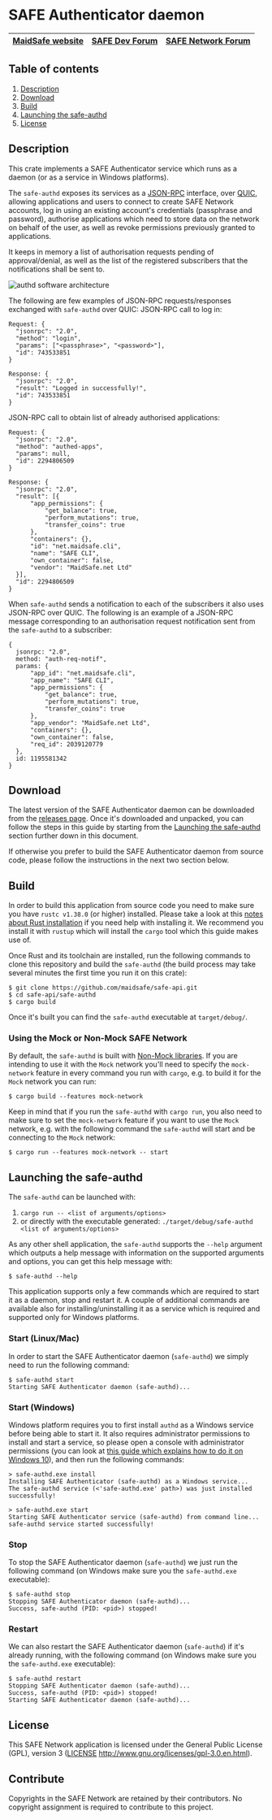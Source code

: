# SAFE Authenticator daemon

| [MaidSafe website](https://maidsafe.net) | [SAFE Dev Forum](https://forum.safedev.org) | [SAFE Network Forum](https://safenetforum.org) |
|:----------------------------------------:|:-------------------------------------------:|:----------------------------------------------:|

## Table of contents

1. [Description](#description)
2. [Download](#download)
3. [Build](#build)
4. [Launching the safe-authd](#launching-the-safe-authd)
5. [License](#license)

## Description

This crate implements a SAFE Authenticator service which runs as a daemon (or as a service in Windows platforms).

The `safe-authd` exposes its services as a [JSON-RPC](https://www.jsonrpc.org/) interface, over [QUIC](https://en.wikipedia.org/wiki/QUIC), allowing applications and users to connect to create SAFE Network accounts, log in using an existing account's credentials (passphrase and password), authorise applications which need to store data on the network on behalf of the user, as well as revoke permissions previously granted to applications.

It keeps in memory a list of authorisation requests pending of approval/denial, as well as the list of the registered subscribers that the notifications shall be sent to.

![authd software architecture](/misc/authd-software.png)

The following are few examples of JSON-RPC requests/responses exchanged with `safe-authd` over QUIC:
JSON-RPC call to log in:
```
Request: {
  "jsonrpc": "2.0",
  "method": "login",
  "params": ["<passphrase>", "<password>"],
  "id": 743533851
}

Response: {
  "jsonrpc": "2.0",
  "result": "Logged in successfully!",
  "id": 743533851
}
```

JSON-RPC call to obtain list of already authorised applications:
```
Request: {
  "jsonrpc": "2.0",
  "method": "authed-apps",
  "params": null,
  "id": 2294806509
}

Response: {
  "jsonrpc": "2.0",
  "result": [{
      "app_permissions": {
          "get_balance": true,
          "perform_mutations": true,
          "transfer_coins": true
      },
      "containers": {},
      "id": "net.maidsafe.cli",
      "name": "SAFE CLI",
      "own_container": false,
      "vendor": "MaidSafe.net Ltd"
  }],
  "id": 2294806509
}
```

When `safe-authd` sends a notification to each of the subscribers it also uses JSON-RPC over QUIC. The following is an example of a JSON-RPC message corresponding to an authorisation request notification sent from the `safe-authd` to a subscriber:
```
{
  jsonrpc: "2.0",
  method: "auth-req-notif",
  params: {
      "app_id": "net.maidsafe.cli",
      "app_name": "SAFE CLI",
      "app_permissions": {
          "get_balance": true,
          "perform_mutations": true,
          "transfer_coins": true
      },
      "app_vendor": "MaidSafe.net Ltd",
      "containers": {},
      "own_container": false,
      "req_id": 2039120779
  },
  id: 1195581342
}
```

## Download

The latest version of the SAFE Authenticator daemon can be downloaded from the [releases page](https://github.com/maidsafe/safe-api/safe-authd/releases/latest). Once it's downloaded and unpacked, you can follow the steps in this guide by starting from the [Launching the safe-authd](#launching-the-safe-authd) section further down in this document.

If otherwise you prefer to build the SAFE Authenticator daemon from source code, please follow the instructions in the next two section below.

## Build

In order to build this application from source code you need to make sure you have `rustc v1.38.0` (or higher) installed. Please take a look at this [notes about Rust installation](https://www.rust-lang.org/tools/install) if you need help with installing it. We recommend you install it with `rustup` which will install the `cargo` tool which this guide makes use of.

Once Rust and its toolchain are installed, run the following commands to clone this repository and build the `safe-authd` (the build process may take several minutes the first time you run it on this crate):
```shell
$ git clone https://github.com/maidsafe/safe-api.git
$ cd safe-api/safe-authd
$ cargo build
```

Once it's built you can find the `safe-authd` executable at `target/debug/`.

### Using the Mock or Non-Mock SAFE Network

By default, the `safe-authd` is built with [Non-Mock libraries](https://github.com/maidsafe/safe_client_libs/wiki/Mock-vs.-non-mock). If you are intending to use it with the `Mock` network you'll need to specify the `mock-network` feature in every command you run with `cargo`, e.g. to build it for the `Mock` network you can run:
```
$ cargo build --features mock-network
```

Keep in mind that if you run the `safe-authd` with `cargo run`, you also need to make sure to set the `mock-network` feature if you want to use the `Mock` network, e.g. with the following command the `safe-authd` will start and be connecting to the `Mock` network:
```
$ cargo run --features mock-network -- start
```

## Launching the safe-authd

The `safe-authd` can be launched with:
1. `cargo run -- <list of arguments/options>`
2. or directly with the executable generated: `./target/debug/safe-authd <list of arguments/options>`

As any other shell application, the `safe-authd` supports the `--help` argument which outputs a help message with information on the supported arguments and options, you can get this help message with:
```
$ safe-authd --help
```

This application supports only a few commands which are required to start it as a daemon, stop and restart it. A couple of additional commands are available also for installing/uninstalling it as a service which is required and supported only for Windows platforms.


### Start (Linux/Mac)

In order to start the SAFE Authenticator daemon (`safe-authd`) we simply need to run the following command:
```shell
$ safe-authd start
Starting SAFE Authenticator daemon (safe-authd)...
```

### Start (Windows)

Windows platform requires you to first install `authd` as a Windows service before being able to start it. It also requires administrator permissions to install and start a service, so please open a console with administrator permissions (you can look at [this guide which explains how to do it on Windows 10](https://www.intowindows.com/command-prompt-as-administrator-in-windows-10/)), and then run the following commands:
```shell
> safe-authd.exe install
Installing SAFE Authenticator (safe-authd) as a Windows service...
The safe-authd service (<'safe-authd.exe' path>) was just installed successfully!

> safe-authd.exe start
Starting SAFE Authenticator service (safe-authd) from command line...
safe-authd service started successfully!
```

### Stop

To stop the SAFE Authenticator daemon (`safe-authd`) we just run the following command (on Windows make sure you the `safe-authd.exe` executable):
```shell
$ safe-authd stop
Stopping SAFE Authenticator daemon (safe-authd)...
Success, safe-authd (PID: <pid>) stopped!
```

### Restart

We can also restart the SAFE Authenticator daemon (`safe-authd`) if it's already running, with the following command (on Windows make sure you the `safe-authd.exe` executable):
```shell
$ safe-authd restart
Stopping SAFE Authenticator daemon (safe-authd)...
Success, safe-authd (PID: <pid>) stopped!
Starting SAFE Authenticator daemon (safe-authd)...
```

## License
This SAFE Network application is licensed under the General Public License (GPL), version 3 ([LICENSE](LICENSE) http://www.gnu.org/licenses/gpl-3.0.en.html).

## Contribute
Copyrights in the SAFE Network are retained by their contributors. No copyright assignment is required to contribute to this project.
